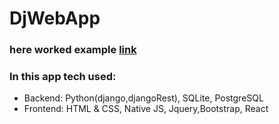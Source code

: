 # DjWebApp

<h3>here worked example <a href="https://djwebapp.herokuapp.com/">link</a></h3>

<h3>In this app tech used: </h3>
<ul>
   <li>Backend: Python(django,djangoRest), SQLite, PostgreSQL</li>

   <li>Frontend: HTML & CSS, Native JS, Jquery,Bootstrap, React
   </li>
</ul>



